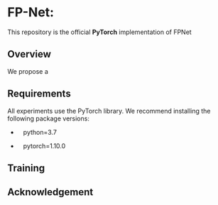 # FP-Net: 

This repository is the official **PyTorch** implementation of FPNet

## Overview

We propose a 

## Requirements
All experiments use the PyTorch library. We recommend installing the following package versions:

* &nbsp;&nbsp; python=3.7 

* &nbsp;&nbsp; pytorch=1.10.0


## Training



## Acknowledgement

